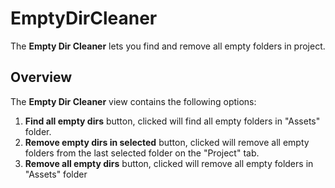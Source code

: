 # EmptyDirCleaner

The **Empty Dir Cleaner** lets you find and remove all empty folders in project.

## Overview

The **Empty Dir Cleaner** view contains the following options:

1. **Find all empty dirs** button, clicked will find all empty folders in "Assets" folder.
1. **Remove empty dirs in selected** button, clicked will remove all empty folders from the last selected folder on the "Project" tab.
1. **Remove all empty dirs** button, clicked will remove all empty folders in "Assets" folder 